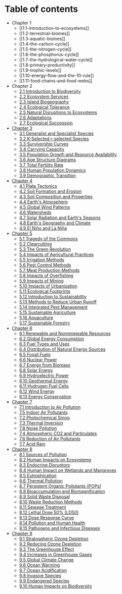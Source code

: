 # Table of contents

- Chapter 1
  - [[1.1-introduction-to-ecosystems]] 
  - [[1.2-terrestrial-biomes]] 
  - [[1.3-aquatic-biomes]] 
  - [[1.4-the-carbon-cycle]] 
  - [[1.5-the-nitrogen-cycle]] 
  - [[1.6-the-phosphorus-cycle]] 
  - [[1.7-the-hydrological-water-cycle]] 
  - [[1.8-primary-productivity]] 
  - [[1.9-trophic-levels]] 
  - [[1.10-energy-flow-and-the-10-rule]] 
  - [[1.11-food-chains-and-food-webs]] 
- Chapter 2
  - [2\.1 Introduction to Biodiversity](chapter-2/2.1-introduction-to-biodiversity.md)
  - [2\.2 Ecosystem Services](chapter-2/2.2-ecosystem-services.md)
  - [2\.3 Island Biogeography](chapter-2/2.3-island-biogeography.md)
  - [2\.4 Ecological Tolerance](chapter-2/2.4-ecological-tolerance.md)
  - [2\.5 Natural Disruptions to Ecosystems](chapter-2/2.5-natural-disruptions-to-ecosystems.md)
  - [2\.6 Adaptations](chapter-2/2.6-adaptations.md)
  - [2\.7 Ecological Succession](chapter-2/2.7-ecological-succession.md)
- [Chapter 3](chapter-3/README.md)
  - [3\.1 Generalist and Specialist Species](chapter-3/3.1-generalist-and-specialist-species.md)
  - [3\.2 K-Selected r-selected Species](chapter-3/3.2-k-selected-and-r-selected-species.md)
  - [3\.3 Survivorship Curves](chapter-3/3.3-survivorship-curves.md)
  - [3\.4 Carrying Capacity](chapter-3/3.4-carrying-capacity.md)
  - [3\.5 Population Growth and Resource Availability](chapter-3/3.5-population-growth-and-resource-availability.md)
  - [3\.6 Age Structure Diagrams](chapter-3/3.6-age-structure-diagrams.md)
  - [3\.7 Total Fertility Rate](chapter-3/3.7-total-fertility-rate.md)
  - [3\.8 Human Population Dynamics](chapter-3/3.8-human-population-dynamics.md)
  - [3\.9 Demographic Transition](chapter-3/3.9-demographic-transition.md)
- [Chapter 4](chapter-4/README.md)
  - [4\.1 Plate Tectonics](chapter-4/4.1-plate-tectonics.md)
  - [4\.2 Soil Formation and Erosion](chapter-4/4.2-soil-formation-and-erosion.md)
  - [4\.3 Soil Composition and Properties](chapter-4/4.3-soil-composition-and-properties.md)
  - [4\.4 Earth's Atmosphere](chapter-4/4.4-earths-atmosphere.md)
  - [4\.5 Global Wind Patterns](chapter-4/4.5-global-wind-patterns.md)
  - [4\.6 Watersheds](chapter-4/4.6-watersheds.md)
  - [4\.7 Solar Radiation and Earth's Seasons](chapter-4/4.7-solar-radiation-and-earths-seasons.md)
  - [4\.8 Earth's Geography and Climate](chapter-4/4.8-earths-geography-and-climate.md)
  - [4\.9 El Niño and La Niña](chapter-4/4.9-el-nino-and-la-nina.md)
- [Chapter 5](chapter-5/README.md)
  - [5\.1 Tragedy of the Commons](chapter-5/5.1-tragedy-of-the-commons.md)
  - [5\.2 Clearcutting](chapter-5/5.2-clearcutting.md)
  - [5\.3 The Green Revolution](chapter-5/5.3-the-green-revolution.md)
  - [5\.4 Impacts of Agricultural Practices](chapter-5/5.4-impacts-of-agricultural-practices.md)
  - [5\.5 Irrigation Methods](chapter-5/5.5-irrigation-methods.md)
  - [5\.6 Pest Control Methods](chapter-5/5.6-pest-control-methods.md)
  - [5\.7 Meat Production Methods](chapter-5/5.7-meat-production-methods.md)
  - [5\.8 Impacts of Overfishing](chapter-5/5.8-impacts-of-overfishing.md)
  - [5\.9 Impacts of Mining](chapter-5/5.9-impacts-of-mining.md)
  - [5\.10 Impacts of Urbanization](chapter-5/5.10-impacts-of-urbanization.md)
  - [5\.11 Ecological Footprints](chapter-5/5.11-ecological-footprints.md)
  - [5\.12 Introduction to Sustainability](chapter-5/5.12-introduction-to-sustainability.md)
  - [5\.13 Methods to Reduce Urban Runoff](chapter-5/5.13-methods-to-reduce-urban-runoff.md)
  - [5\.14 Integrated Pest Management](chapter-5/5.14-integrated-pest-management.md)
  - [5\.15 Sustainable Agriculture](chapter-5/5.15-sustainable-agriculture.md)
  - [5\.16 Aquaculture](chapter-5/5.16-aquaculture.md)
  - [5\.17 Sustainable Forestry](chapter-5/5.17-sustainable-forestry.md)
- [Chapter 6](chapter-6/README.md)
  - [6\.1 Renewable and Nonrenewable Resources](chapter-6/6.1-renewable-and-nonrenewable-resources.md)
  - [6\.2 Global Energy Consumption](chapter-6/6.2-global-energy-consumption.md)
  - [6\.3 Fuel Types and Uses](chapter-6/6.3-fuel-types-and-uses.md)
  - [6\.4 Distribution of Natural Energy Sources](chapter-6/6.4-distribution-of-natural-energy-sources.md)
  - [6\.5 Fossil Fuels](chapter-6/6.5-fossil-fuels.md)
  - [6\.6 Nuclear Power](chapter-6/6.6-nuclear-power.md)
  - [6\.7 Energy from Biomass](chapter-6/6.7-energy-from-biomass.md)
  - [6\.8 Solar Energy](chapter-6/6.8-solar-energy.md)
  - [6\.9 Hydroelectric Power](chapter-6/6.9-hydroelectric-power.md)
  - [6\.10 Geothermal Energy](chapter-6/6.10-geothermal-energy.md)
  - [6\.11 Hydrogen Fuel Cells](chapter-6/6.11-hydrogen-fuel-cells.md)
  - [6\.12 Wind Energy](chapter-6/6.12-wind-energy.md)
  - [6\.13 Energy Conservation](chapter-6/6.13-energy-conservation.md)
- [Chapter 7](chapter-7/README.md)
  - [7\.1 Introduction to Air Pollution](chapter-7/7.1-introduction-to-air-pollution.md)
  - [7\.5 Indoor Air Pollutants](chapter-7/7.5-indoor-air-pollutants.md)
  - [7\.2 Photochemical Smog](chapter-7/7.2-photochemical-smog.md)
  - [7\.3 Thermal Inversion](chapter-7/7.3-thermal-inversion.md)
  - [7\.8 Noise Pollution](chapter-7/7.8-noise-pollution.md)
  - [7\.4 Atmospheric CO2 and Particulates](chapter-7/7.4-atmospheric-co2-and-particulates.md)
  - [7\.6 Reduction of Air Pollutants](chapter-7/7.6-reduction-of-air-pollutants.md)
  - [7\.7 Acid Rain](chapter-7/7.7-acid-rain.md)
- [Chapter 8](chapter-8/README.md)
  - [8\.1 Sources of Pollution](chapter-8/8.1-sources-of-pollution.md)
  - [8\.2 Human Impacts on Ecosystems](chapter-8/8.2-human-impacts-on-ecosystems.md)
  - [8\.3 Endocrine Disruptors](chapter-8/8.3-endocrine-disruptors.md)
  - [8\.4 Human Impact on Wetlands and Mangroves](chapter-8/8.4-human-impact-on-wetlands-and-mangroves.md)
  - [8\.5 Eutrophication](chapter-8/8.5-eutrophication.md)
  - [8\.6 Thermal Pollution](chapter-8/8.6-thermal-pollution.md)
  - [8\.7 Persistent Organic Pollutants (POPs)](chapter-8/8.7-persistent-organic-pollutants-pops.md)
  - [8\.8 Bioaccumulation and Biomagnification](chapter-8/8.8-bioaccumulation-and-biomagnification.md)
  - [8\.9 Solid Waste Disposal](chapter-8/8.9-solid-waste-disposal.md)
  - [8\.10 Waste Reduction Methods](chapter-8/8.10-waste-reduction-methods.md)
  - [8\.11 Sewage Treatment](chapter-8/8.11-sewage-treatment.md)
  - [8\.12 Lethal Dose 50% (LD50)](chapter-8/8.12-lethal-dose-50-ld50.md)
  - [8\.13 Dose Response Curve](chapter-8/8.13-dose-response-curve.md)
  - [8\.14 Pollution and Human Health](chapter-8/8.14-pollution-and-human-health.md)
  - [8\.15 Pathogens and Infectious Diseases](chapter-8/8.15-pathogens-and-infectious-diseases.md)
- [Chapter 9](chapter-9/README.md)
  - [9\.1 Stratospheric Ozone Depletion](chapter-9/9.1-stratospheric-ozone-depletion.md)
  - [9\.2 Reducing Ozone Depletion](chapter-9/9.2-reducing-ozone-depletion.md)
  - [9\.3 The Greenhouse Effect](chapter-9/9.3-the-greenhouse-effect.md)
  - [9\.4 Increases in Greenhouse Gases](chapter-9/9.4-increases-in-greenhouse-gases.md)
  - [9\.5 Global Climate Change](chapter-9/9.5-global-climate-change.md)
  - [9\.6 Ocean Warming](chapter-9/9.6-ocean-warming.md)
  - [9\.7 Ocean Acidification](chapter-9/9.7-ocean-acidification.md)
  - [9\.8 Invasive Species](chapter-9/9.8-invasive-species.md)
  - [9\.9 Endangered Species](chapter-9/9.9-endangered-species.md)
  - [9\.10 Human Impacts on Biodiversity](chapter-9/9.10-human-impacts-on-biodiversity.md)